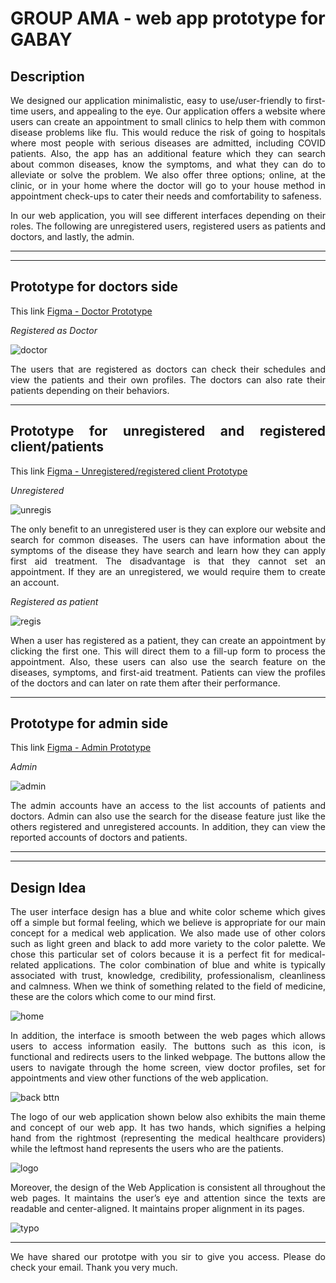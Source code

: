 # GROUP AMA - web app prototype for GABAY

## Description

<div style="text-align: justify">
We designed our application minimalistic, easy to use/user-friendly to first-time users, and appealing to the eye. Our application offers a website where users can create an appointment to small clinics to help them with common disease problems like flu. This would reduce the risk of going to hospitals where most people with serious diseases are admitted, including COVID patients. Also, the app has an additional feature which they can search about common diseases, know the symptoms, and what they can do to alleviate or solve the problem. We also offer three options; online, at the clinic, or in your home where the doctor will go to your house method in appointment check-ups to cater their needs and comfortability to safeness.

In our web application, you will see different interfaces depending on their roles. The following are unregistered users, registered users as patients and doctors, and lastly, the admin.

***
***

## Prototype for doctors side
This link [Figma - Doctor Prototype](https://www.figma.com/proto/roc86Np8e0an1xkdb0tPPK/web-idea?node-id=91%3A594&starting-point-node-id=91%3A484&scaling=scale-down) 

_Registered as Doctor_

![doctor](/images/doctor.png)

The users that are registered as doctors can check their schedules and view the patients and their own profiles. The doctors can also rate their patients depending on their behaviors.

***

## Prototype for unregistered and registered client/patients

This link [Figma - Unregistered/registered client Prototype](https://www.figma.com/proto/roc86Np8e0an1xkdb0tPPK/web-idea?node-id=155%3A309&starting-point-node-id=155%3A309) 

_Unregistered_


![unregis](/images/asdasd.png)

The only benefit to an unregistered user is they can explore our website and search for common diseases. The users can have information about the symptoms of the disease they have search and learn how they can apply first aid treatment. The disadvantage is that they cannot set an appointment. If they are an unregistered, we would require them to create an account.


_Registered as patient_

![regis](/images/patients.png)

When a user has registered as a patient, they can create an appointment by clicking the first one. This will direct them to a fill-up form to process the appointment. Also, these users can also use the search feature on the diseases, symptoms, and first-aid treatment. Patients can view the profiles of the doctors and can later on rate them after their performance.

***
## Prototype for admin side

This link [Figma - Admin Prototype](https://www.figma.com/proto/roc86Np8e0an1xkdb0tPPK/web-idea?node-id=155%3A699&starting-point-node-id=133%3A2&scaling=scale-down) 

_Admin_

![admin](/images/admin.png)

The admin accounts have an access to the list accounts of patients and doctors.  Admin can also use the search for the disease feature just like the others registered and unregistered accounts. In addition, they can view the reported accounts of doctors and patients.

***
***

## Design Idea

The user interface design has a blue and white color scheme which gives off a simple but formal feeling, which we believe is appropriate for our main concept for a medical web application. We also made use of other colors such as light green and black to add more variety to the color palette. We chose this particular set of colors because it is a perfect fit for medical-related applications. The color combination of blue and white is typically associated with trust, knowledge, credibility, professionalism, cleanliness and calmness. When we think of something related to the field of medicine, these are the colors which come to our mind first.


![home](/images/asdasd.png)

In addition, the interface is smooth between the web pages which allows users to access information easily. The buttons such as this icon, is functional and redirects users to the linked webpage. The buttons allow the users to navigate through the home screen, view doctor profiles, set for appointments and view other functions of the web application.

![back bttn](/images/back.png)

The logo of our web application shown below also exhibits the main theme and concept of our web app. It has two hands, which signifies a helping hand from the rightmost (representing the medical healthcare providers) while the leftmost hand represents the users who are the patients.

![logo](/images/logo.png)

Moreover, the design of the Web Application is consistent all throughout the web pages. It maintains the user’s eye and attention since the texts are readable and center-aligned. It maintains proper alignment in its pages.

![typo](/images/typography.png)

***
We have shared our prototpe with you sir to give you access. Please do check your email. Thank you very much.

